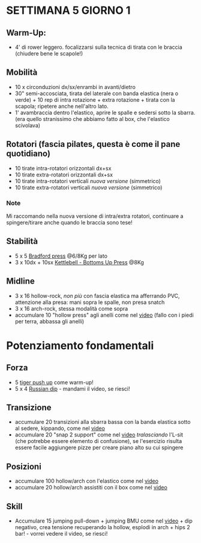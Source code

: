 # SETTIMANA 5 GIORNO 1

## Warm-Up:

 * 4' di rower leggero. focalizzarsi sulla tecnica di tirata con le braccia (chiudere bene le scapole!)

## Mobilità

 * 10 x circonduzioni dx/sx/enrambi in avanti/dietro 
 * 30" semi-accosciata, tirata del laterale con banda elastica (nera o verde) + 10 rep di intra rotazione + extra rotazione + tirata con la scapola; ripetere anche nell'altro lato.
 * 1' avambraccia dentro l'elastico, aprire le spalle e sedersi sotto la sbarra. (era quello stranissimo che abbiamo fatto al box, che l'elastico scivolava)

## Rotatori (fascia pilates, questa è come il pane quotidiano)

 * 10 tirate intra-rotatori orizzontali dx+sx
 * 10 tirate extra-rotatori orizzontali dx+sx
 * 10 tirate intra-rotatori verticali _nuova versione_ (simmetrico)
 * 10 tirate extra-rotatori verticali _nuova versione_ (simmetrico)

### Note

Mi raccomando nella nuova versione di intra/extra rotatori, continuare a spingere/tirare anche quando le braccia sono tese!

## Stabilità

 * 5 x 5 [Bradford press](https://www.instagram.com/p/Bh7SJZolr_u/) @6/8Kg per lato
 * 3 x 10dx + 10sx [Kettlebell - Bottoms Up Press](https://www.youtube.com/watch?v=J5LEpIZSDS0) @8Kg

## Midline

 * 3 x 16 hollow-rock, _non più_ con fascia elastica ma afferrando PVC, attenzione alla presa: mani sopra le spalle, non presa snatch
 * 3 x 16 arch-rock, stessa modalità come sopra
 * accumulare 10 "hollow press" agli anelli come nel [video](https://www.instagram.com/p/BhjGqRzj3D-/) (fallo con i piedi per terra, abbassa gli anelli) 

# Potenziamento fondamentali

## Forza

 * 5 [tiger push up](https://www.instagram.com/p/CDR0tvUpk-s/) come warm-up!
 * 5 x 4 [Russian dip](https://www.youtube.com/watch?v=UHRxImzaZvM) - mandami il video, se riesci!

## Transizione

 * accumulare 20 transizioni alla sbarra bassa con la banda elastica sotto al sedere, kippando, come nel [video](https://www.instagram.com/p/BRnx1QTDYQb/)
 * accumulare 20 "snap 2 support" come nel [video](https://www.instagram.com/p/BNvD3JaBLoS/) _tralasciando_ l'L-sit (che potrebbe essere elemento di confusione), se l'esercizio risulta essere facile aggiungere pizze per creare piano alto su cui spingere  

## Posizioni

 * accumulare 100 hollow/arch con l'elastico come nel [video](https://www.instagram.com/p/BhMi8CrDCva/)
 * accumulare 20 hollow/arch assistiti con il box come nel [video](https://www.instagram.com/p/Bgq_dzuj4Il/)

## Skill

 * Accumulare 15 jumping pull-down + jumping BMU come nel [video](https://www.instagram.com/p/CDKKS2kA3ny/) + dip negativo, crea tensione recuperando la hollow, esplodi in arch + hips 2 bar! - vorrei vedere il video, se riesci!
